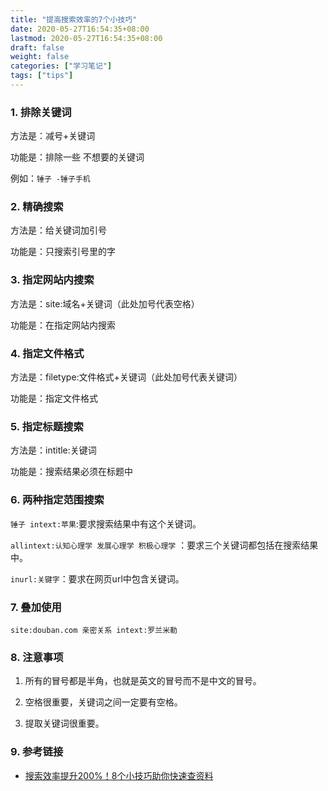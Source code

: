 ```yaml
---
title: "提高搜索效率的7个小技巧"
date: 2020-05-27T16:54:35+08:00
lastmod: 2020-05-27T16:54:35+08:00
draft: false
weight: false
categories: ["学习笔记"]
tags: ["tips"] 
---
```


### 1. 排除关键词

方法是：减号+关键词

功能是：排除一些  不想要的关键词

例如：`锤子 -锤子手机`

### 2. 精确搜索

方法是：给关键词加引号

功能是：只搜索引号里的字

### 3. 指定网站内搜索

方法是：site:域名+关键词（此处加号代表空格）

功能是：在指定网站内搜索

### 4. 指定文件格式

方法是：filetype:文件格式+关键词（此处加号代表关键词）

功能是：指定文件格式

### 5. 指定标题搜索

方法是：intitle:关键词

功能是：搜索结果必须在标题中

### 6. 两种指定范围搜索

`锤子 intext:苹果`:要求搜索结果中有这个关键词。

`allintext:认知心理学 发展心理学 积极心理学` ：要求三个关键词都包括在搜索结果中。

`inurl:关键字`：要求在网页url中包含关键词。

### 7. 叠加使用

`site:douban.com 亲密关系 intext:罗兰米勒`

### 8. 注意事项

1. 所有的冒号都是半角，也就是英文的冒号而不是中文的冒号。

2. 空格很重要，关键词之间一定要有空格。
3. 提取关键词很重要。

### 9. 参考链接

+ [搜索效率提升200%！8个小技巧助你快速查资料](https://www.bilibili.com/video/BV1YK4y1t7bg)

